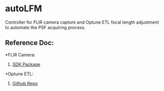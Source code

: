 # autoLFM

Controller for FLIR camera capture and Optune ETL focal length adjustment to automate the PSF acquiring process. 

## Reference Doc:

*FLIR Camera:

1. [SDK Package](https://www.flir.com/support-center/iis/machine-vision/downloads/spinnaker-sdk-download/spinnaker-sdk--download-files/)

*Optune ETL:

1. [Github Repo](https://github.com/OrganicIrradiation/opto)
